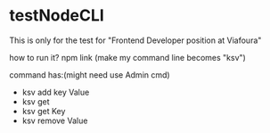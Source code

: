 # testNodeCLI
This is only for the test for "Frontend Developer position at Viafoura"

how to run it?
npm link (make my command line becomes "ksv")

command has:(might need use Admin cmd)
- ksv add key Value
- ksv get
- ksv get Key
- ksv remove Value

